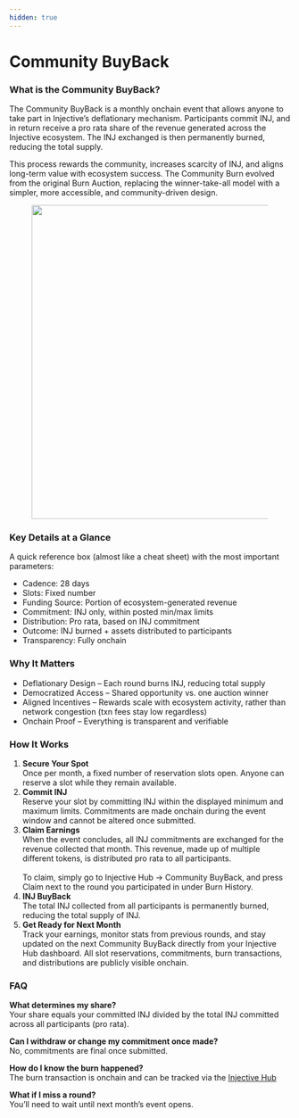```yaml
---
hidden: true
---
```


# Community BuyBack

### What is the Community BuyBack?

The Community BuyBack is a monthly onchain event that allows anyone to take part in Injective’s deflationary mechanism. Participants commit INJ, and in return receive a pro rata share of the revenue generated across the Injective ecosystem. The INJ exchanged is then permanently burned, reducing the total supply.

This process rewards the community, increases scarcity of INJ, and aligns long-term value with ecosystem success. The Community Burn evolved from the original Burn Auction, replacing the winner-take-all model with a simpler, more accessible, and community-driven design.

<figure><img src="https://lh7-rt.googleusercontent.com/docsz/AD_4nXcoU3ZEtvL328l94crrvGcsgOVRVe1nd1WeRKvumzwivCgmsfI-E0oQ4aGxUK-NsJ12nIwsAspfurBU3nqi9ON7VizZMoWVxK-3f7ROSaBTd16dPwL77el0JyUeWcErIfYZ1q1RAxZ-bLVYvizc4uduSF1v?key=SrpUIxF4ydd4ZLyJCcX74Q" alt="" width="563"><figcaption></figcaption></figure>

### Key Details at a Glance

A quick reference box (almost like a cheat sheet) with the most important parameters:

* Cadence: 28 days
* Slots: Fixed number
* Funding Source: Portion of ecosystem-generated revenue
* Commitment: INJ only, within posted min/max limits
* Distribution: Pro rata, based on INJ commitment
* Outcome: INJ burned + assets distributed to participants
* Transparency: Fully onchain

### Why It Matters

* Deflationary Design – Each round burns INJ, reducing total supply
* Democratized Access – Shared opportunity vs. one auction winner
* Aligned Incentives – Rewards scale with ecosystem activity, rather than network congestion (txn fees stay low regardless)
* Onchain Proof – Everything is transparent and verifiable

### How It Works

1. **Secure Your Spot**\
   Once per month, a fixed number of reservation slots open. Anyone can reserve a slot while they remain available.
2. **Commit INJ**\
   Reserve your slot by committing INJ within the displayed minimum and maximum limits. Commitments are made onchain during the event window and cannot be altered once submitted.
3. **Claim Earnings**\
   When the event concludes, all INJ commitments are exchanged for the revenue collected that month. This revenue, made up of multiple different tokens, is distributed pro rata to all participants.\
   \
   To claim, simply go to Injective Hub → Community BuyBack, and press Claim next to the round you participated in under Burn History.
4. **INJ BuyBack**\
   The total INJ collected from all participants is permanently burned, reducing the total supply of INJ.
5. **Get Ready for Next Month**\
   Track your earnings, monitor stats from previous rounds, and stay updated on the next Community BuyBack directly from your Injective Hub dashboard. All slot reservations, commitments, burn transactions, and distributions are publicly visible onchain.

### FAQ

**What determines my share?**\
Your share equals your committed INJ divided by the total INJ committed across all participants (pro rata).

**Can I withdraw or change my commitment once made?**\
No, commitments are final once submitted.

**How do I know the burn happened?**\
The burn transaction is onchain and can be tracked via the [Injective Hub](https://injhub.com/community-burn)

**What if I miss a round?**\
You’ll need to wait until next month’s event opens.
